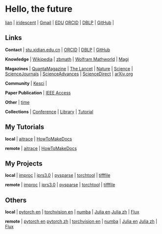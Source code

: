 # Hello, the future


[lian](https://iridescent.ink/) | [iridescent](https://iridescent.ink/iridescent) | [Gmail](zhiliu.mind@gmail.com) | [EDU](zhiliu@stu.xidian.edu.cn)
[ORCID](https://orcid.org/0000-0003-4781-7125) | [DBLP](https://dblp.uni-trier.de/pers/hd/l/Liu:Zhi) | [GitHub](https://github.com/antsfamily/) | 

## Links


**Contact** | [stu.xidian.edu.cn](http://stumail.xidian.edu.cn/) | [ORCID](https://orcid.org/) | [DBLP](https://dblp.uni-trier.de/) | [GitHub](https://github.com/)

**Knowledge** | [Wikipedia](http://en.volupedia.org/ "Wikipedia mirror") | [zbmath](https://zbmath.org/) | [Wolfram Mathworld](http://mathworld.wolfram.com/) | [Magi](https://magi.com/)

**Magazines** | [QuantaMagazine](https://www.quantamagazine.org/) | [The Lancet](https://www.thelancet.com)
   | [Nature](https://www.nature.com/)
   | [Science](https://science.sciencemag.org/) | [ScienceJournals](https://www.sciencemag.org/journals) | [ScienceAdvances](https://advances.sciencemag.org/)
   | [ScienceDirect](https://www.sciencedirect.com/) | [arXiv.org](https://arxiv.org/)

**Community** | [Kesci](https://www.kesci.com/) |

**Paper Publication** | [IEEE Access](https://mc.manuscriptcentral.com/ieee-access) 

**Other** | [time](https://time.is/)

**Collections** | [Conference](./Conference.md) | [Library](./Library.md) | [Tutorial](./Tutorial.md)

## My Tutorials

**local** | [aitrace](Tutorials/aitrace/html/index.html "A Tutorial On Artificial Intelligence") | [HowToMakeDocs](Tutorials/HowToMakeDocs/html/index.html "A Brief Tutorial On Making Beauty Documents")

**remote** | [aitrace](https://iridescent.ink/aitrace/index.html "A Tutorial On Artificial Intelligence") | [HowToMakeDocs](https://iridescent.ink/HowToMakeDocs/index.html "A Brief Tutorial On Making Beauty Documents")


## My Projects

**local** | [improc](Projects/improc/html/index.html "A Python Toolkit for image processing") | [iprs3.0](Projects/iprs3.0/html/index.html "Intelligent Processing platform of Radar Signal") | [pysparse](Projects/pysparse/html/index.html "A Python Toolkit for Sparse Signal Processing") | [torchtool](Projects/torchtool/html/index.html "Torch tools") | [tifffile](Projects/tifffile/html/index.html)

**remote** | [improc](https://iridescent.ink/improc/index.html "A Python Toolkit for image processing") | [iprs3.0](https://iridescent.ink/iprs3.0/index.html "Intelligent Processing platform of Radar Signal") | [pysparse](https://iridescent.ink/pysparse/index.html "A Python Toolkit for Sparse Signal Processing") | [torchtool](https://iridescent.ink/torchtool/index.html "Torch tools") | [tifffile](https://iridescent.ink/tifffile/index.html)

<!-- - **improc**: A Python Toolkit for image processing
	- [local](Projects/improc/html/index.html)
	- [remote](https://iridescent.ink/improc/index.html)
- **iprs3.0**: Intelligent Processing platform of Radar Signal
	- [local](Projects/iprs3.0/html/index.html)
	- [remote](https://iridescent.ink/iprs3.0/index.html)
- **pysparse**: A Python Toolkit for Sparse Signal Processing
	- [local](Projects/pysparse/html/index.html)
	- [remote](https://iridescent.ink/pysparse/index.html)
- **torchtool**: Torch tools
	- [local](Projects/torchtool/html/index.html)
	- [remote](https://iridescent.ink/torchtool/index.html)
- **tifffile**:
	- [local](Projects/tifffile/html/index.html)
	- [remote](https://iridescent.ink/tifffile/index.html) -->

## Others

**local** | [pytorch en](Projects/pytorch/html/index.html "pytorch docs") | [torchvision en](Projects/vision/html/index.html "torchvision docs")  | [numba](Projects/numba/html/index.html "A High Performance Python Compiler") | [Julia en](Projects/julia/html/en/index.html "The Julia Programming Language") [Julia zh](Projects/julia/html/zh/index.html  "The Julia Programming Language") | [Flux](https://fluxml.ai/ "The Elegant Machine Learning Stack")

**remote** | [pytorch en](https://pytorch.org/docs/stable/index.html "pytorch docs") [pytorch zh](https://pytorch-cn.readthedocs.io/zh/latest/ "pytorch docs") | [torchvision en](https://pytorch.org/docs/master/torchvision/ "torchvision docs") | [numba](http://numba.pydata.org/ "A High Performance Python Compiler") | [Julia en](https://docs.julialang.org/en "The Julia Programming Language") [Julia zh](https://julia-cn.readthedocs.io/  "The Julia Programming Language") | [Flux](https://fluxml.ai/ "The Elegant Machine Learning Stack")








